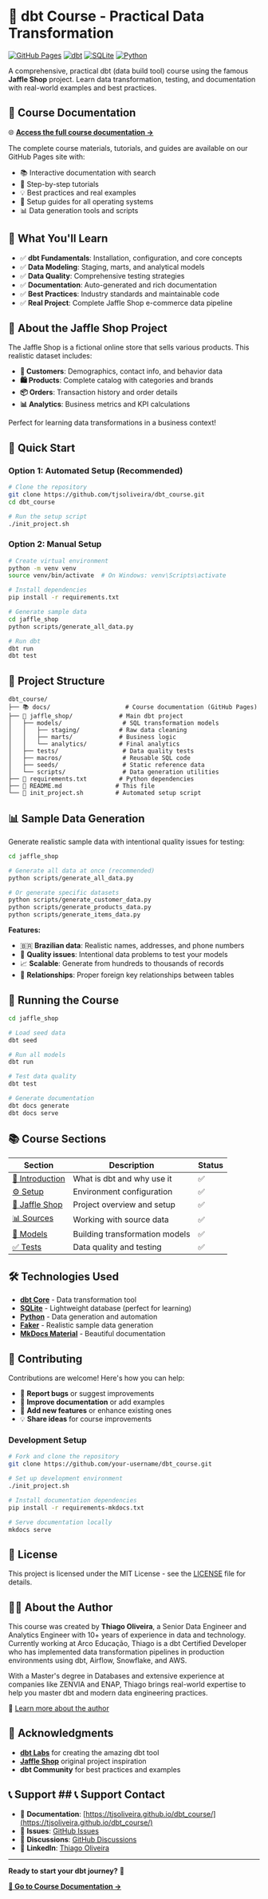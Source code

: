 # 🚀 dbt Course - Practical Data Transformation

[![GitHub Pages](https://img.shields.io/badge/docs-GitHub%20Pages-blue)](https://tjsoliveira.github.io/dbt_course/)
[![dbt](https://img.shields.io/badge/dbt-Core-orange)](https://www.getdbt.com/)
[![SQLite](https://img.shields.io/badge/database-SQLite-blue)](https://www.sqlite.org/)
[![Python](https://img.shields.io/badge/python-3.8+-green)](https://www.python.org/)

A comprehensive, practical dbt (data build tool) course using the famous **Jaffle Shop** project. Learn data transformation, testing, and documentation with real-world examples and best practices.

## 📖 **Course Documentation**

🌐 **[Access the full course documentation →](https://tjsoliveira.github.io/dbt_course/)**

The complete course materials, tutorials, and guides are available on our GitHub Pages site with:
- 📚 Interactive documentation with search
- 🎯 Step-by-step tutorials  
- 💡 Best practices and real examples
- 🔧 Setup guides for all operating systems
- 📊 Data generation tools and scripts

## 🎯 **What You'll Learn**

- ✅ **dbt Fundamentals**: Installation, configuration, and core concepts
- ✅ **Data Modeling**: Staging, marts, and analytical models
- ✅ **Data Quality**: Comprehensive testing strategies
- ✅ **Documentation**: Auto-generated and rich documentation
- ✅ **Best Practices**: Industry standards and maintainable code
- ✅ **Real Project**: Complete Jaffle Shop e-commerce data pipeline

## 🏪 **About the Jaffle Shop Project**

The Jaffle Shop is a fictional online store that sells various products. This realistic dataset includes:

- **👥 Customers**: Demographics, contact info, and behavior data
- **🛍️ Products**: Complete catalog with categories and brands  
- **📦 Orders**: Transaction history and order details
- **📊 Analytics**: Business metrics and KPI calculations

Perfect for learning data transformations in a business context!

## 🚀 **Quick Start**

### Option 1: Automated Setup (Recommended)
```bash
# Clone the repository
git clone https://github.com/tjsoliveira/dbt_course.git
cd dbt_course

# Run the setup script
./init_project.sh
```

### Option 2: Manual Setup
```bash
# Create virtual environment
python -m venv venv
source venv/bin/activate  # On Windows: venv\Scripts\activate

# Install dependencies
pip install -r requirements.txt

# Generate sample data
cd jaffle_shop
python scripts/generate_all_data.py

# Run dbt
dbt run
dbt test
```

## 📁 **Project Structure**

```
dbt_course/
├── 📚 docs/                     # Course documentation (GitHub Pages)
├── 🏪 jaffle_shop/             # Main dbt project
│   ├── models/                 # SQL transformation models
│   │   ├── staging/           # Raw data cleaning
│   │   ├── marts/             # Business logic
│   │   └── analytics/         # Final analytics
│   ├── tests/                  # Data quality tests
│   ├── macros/                 # Reusable SQL code
│   ├── seeds/                  # Static reference data
│   └── scripts/                # Data generation utilities
├── 🔧 requirements.txt         # Python dependencies
├── 📖 README.md               # This file
└── 🚀 init_project.sh         # Automated setup script
```

## 📊 **Sample Data Generation**

Generate realistic sample data with intentional quality issues for testing:

```bash
cd jaffle_shop

# Generate all data at once (recommended)
python scripts/generate_all_data.py

# Or generate specific datasets
python scripts/generate_customer_data.py
python scripts/generate_products_data.py
python scripts/generate_items_data.py
```

**Features:**
- 🇧🇷 **Brazilian data**: Realistic names, addresses, and phone numbers
- 🐛 **Quality issues**: Intentional data problems to test your models
- 📈 **Scalable**: Generate from hundreds to thousands of records
- 🔄 **Relationships**: Proper foreign key relationships between tables

## 🧪 **Running the Course**

```bash
cd jaffle_shop

# Load seed data
dbt seed

# Run all models
dbt run

# Test data quality
dbt test

# Generate documentation
dbt docs generate
dbt docs serve
```

## 📚 **Course Sections**

| Section | Description | Status |
|---------|-------------|--------|
| [🔰 Introduction](https://tjsoliveira.github.io/dbt_course/intro/what-is-dbt/) | What is dbt and why use it | ✅ |
| [⚙️ Setup](https://tjsoliveira.github.io/dbt_course/intro/setup/) | Environment configuration | ✅ |
| [🏪 Jaffle Shop](https://tjsoliveira.github.io/dbt_course/jaffle-shop/overview/) | Project overview and setup | ✅ |
| [📊 Sources](https://tjsoliveira.github.io/dbt_course/course/sources/) | Working with source data | ✅ |
| [🔄 Models](https://tjsoliveira.github.io/dbt_course/course/models/) | Building transformation models | ✅ |
| [✅ Tests](https://tjsoliveira.github.io/dbt_course/course/tests/) | Data quality and testing | ✅ |

## 🛠️ **Technologies Used**

- **[dbt Core](https://www.getdbt.com/)** - Data transformation tool
- **[SQLite](https://www.sqlite.org/)** - Lightweight database (perfect for learning)
- **[Python](https://www.python.org/)** - Data generation and automation
- **[Faker](https://faker.readthedocs.io/)** - Realistic sample data generation
- **[MkDocs Material](https://squidfunk.github.io/mkdocs-material/)** - Beautiful documentation

## 🤝 **Contributing**

Contributions are welcome! Here's how you can help:

- 🐛 **Report bugs** or suggest improvements
- 📖 **Improve documentation** or add examples
- 🔧 **Add new features** or enhance existing ones
- 💡 **Share ideas** for course improvements

### Development Setup
```bash
# Fork and clone the repository
git clone https://github.com/your-username/dbt_course.git

# Set up development environment
./init_project.sh

# Install documentation dependencies
pip install -r requirements-mkdocs.txt

# Serve documentation locally
mkdocs serve
```

## 📄 **License**

This project is licensed under the MIT License - see the [LICENSE](LICENSE) file for details.

## 👨‍💻 **About the Author**

This course was created by **Thiago Oliveira**, a Senior Data Engineer and Analytics Engineer with 10+ years of experience in data and technology. Currently working at Arco Educação, Thiago is a dbt Certified Developer who has implemented data transformation pipelines in production environments using dbt, Airflow, Snowflake, and AWS.

With a Master's degree in Databases and extensive experience at companies like ZENVIA and ENAP, Thiago brings real-world expertise to help you master dbt and modern data engineering practices.

🔗 [Learn more about the author](https://tjsoliveira.github.io/dbt_course/about-author/)
## 🌟 **Acknowledgments**

- **[dbt Labs](https://www.getdbt.com/)** for creating the amazing dbt tool
- **[Jaffle Shop](https://github.com/dbt-labs/jaffle_shop)** original project inspiration
- **dbt Community** for best practices and examples

## 📞 **Support ## 📞 **Support** Contact**

- 📖 **Documentation**: [https://tjsoliveira.github.io/dbt_course/](https://tjsoliveira.github.io/dbt_course/)
- 🐛 **Issues**: [GitHub Issues](https://github.com/tjsoliveira/dbt_course/issues)
- 💬 **Discussions**: [GitHub Discussions](https://github.com/tjsoliveira/dbt_course/discussions)
- 👔 **LinkedIn**: [Thiago Oliveira](https://www.linkedin.com/in/tjsoliveira/)
---

**Ready to start your dbt journey?** 🚀

[**📖 Go to Course Documentation →**](https://tjsoliveira.github.io/dbt_course/)
